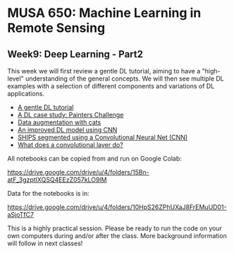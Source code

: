 # MUSA 650: Machine Learning in Remote Sensing

## Week9: Deep Learning - Part2

This week we will first review a gentle DL tutorial, aiming to have a "high-level" understanding of the general concepts. We will then see multiple DL examples with a selection of different components and variations of DL applications. 

- [A gentle DL tutorial](https://www.slideshare.net/LuMa921/deep-learning-a-visual-introduction)
- [A DL case study: Painters Challenge](DL_Painters.pdf)
- [Data augmentation with cats](DLBasics_KerasDataAugmentation.ipynb)
- [An improved DL model using CNN](DLBasics_SimpleCNN.ipynb)
- [SHIPS segmented using a Convolutional Neural Net (CNN)](DLBasics_SHIPS.ipynb)
- [What does a convolutional layer do?](DL_VisConvFilters.ipynb)

All notebooks can be copied from and run on Google Colab:

  https://drive.google.com/drive/u/4/folders/15Bn-atF_3gzptIXQSQ4EEzZ057kLO9lM
  
Data for the notebooks is in:

  https://drive.google.com/drive/u/4/folders/10HpS26ZPhUXaJ8FrEMuUD01-aSjoTfC7

This is a highly practical session. Please be ready to run the code on your own computers during and/or after the class. More background information will follow in next classes!
